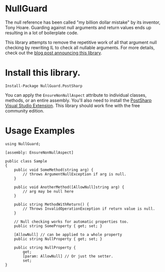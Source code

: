 # NullGuard

The null reference has been called "my billion dollar mistake" by its inventor, Tony Hoare. Guarding against null 
arguments and return values ends up resulting in a lot of boilerplate code.

This library attempts to remove the repetitive work of all that argument null checking by rewriting IL to check 
all nullable arguments. For more details, check out the [blog post announcing this library](http://haacked.com/archive/2013/01/04/mitigate-the-billion-dollar-mistake-with-aspects.aspx).

# Install this library.

```
Install-Package NullGuard.PostSharp
```

You can apply the `EnsureNonNullAspect` attribute to individual classes, methods, or an entire assembly. You'll also
need to install the [PostSharp Visual Studio Extension](http://www.sharpcrafters.com/postsharp/download). This library 
should work fine with the free community edition.

# Usage Examples

```
using NullGuard;

[assembly: EnsureNonNullAspect]

public class Sample 
{
    public void SomeMethod(string arg) {
        // throws ArgumentNullException if arg is null.
    }

    public void AnotherMethod([AllowNull]string arg) {
        // arg may be null here
    }

    public string MethodWithReturn() {
        // Throws InvalidOperationException if return value is null.
    }
   
    // Null checking works for automatic properties too.
    public string SomeProperty { get; set; }

    [AllowNull] // can be applied to a whole property
    public string NullProperty { get; set; }

    public string NullProperty { 
        get; 
        [param: AllowNull] // Or just the setter.
        set; 
}
```